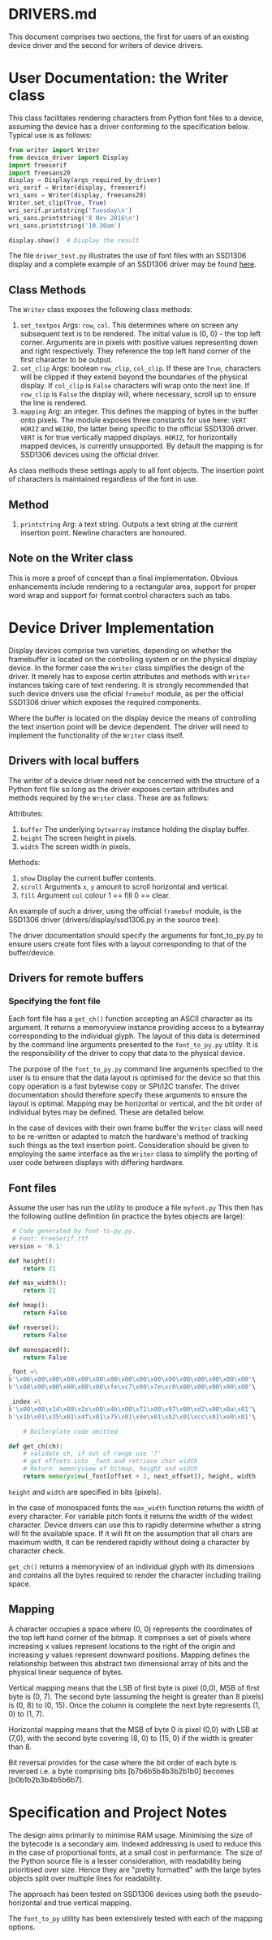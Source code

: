 # DRIVERS.md

This document comprises two sections, the first for users of an existing device
driver and the second for writers of device drivers.

# User Documentation: the Writer class

This class facilitates rendering characters from Python font files to a device,
assuming the device has a driver conforming to the specification below. Typical
use is as follows:

```python
from writer import Writer
from device_driver import Display
import freeserif
import freesans20
display = Display(args_required_by_driver)
wri_serif = Writer(display, freeserif)
wri_sans = Writer(display, freesans20)
Writer.set_clip(True, True)
wri_serif.printstring('Tuesday\n')
wri_sans.printstring('8 Nov 2016\n')
wri_sans.printstring('10.30am')

display.show()  # Display the result
```

The file ``driver_test.py`` illustrates the use of font files with an SSD1306
display and a complete example of an SSD1306 driver may be found 
[here](https://github.com/peterhinch/micropython-samples/tree/master/SSD1306).

## Class Methods

The ``Writer`` class exposes the following class methods:

 1. ``set_textpos`` Args: ``row``, ``col``. This determines where on screen any
 subsequent text is to be rendered. The initial value is (0, 0) - the top left
 corner. Arguments are in pixels with positive values representing down and
 right respectively. They reference the top left hand corner of the first
 character to be output.
 2. ``set_clip`` Args: boolean ``row_clip``, ``col_clip``. If these are
 ``True``, characters will be clipped if they extend beyond the boundaries of
 the physical display. If ``col_clip`` is ``False`` characters will wrap onto
 the next line. If ``row_clip`` is ``False`` the display will, where necessary,
 scroll up to ensure the line is rendered.
 3. ``mapping`` Arg: an integer. This defines the mapping of bytes in the
 buffer onto pixels. The module exposes three constants for use here: ``VERT``
 ``HORIZ`` and ``WEIRD``, the latter being specific to the official SSD1306
 driver. ``VERT`` is for true vertically mapped displays. ``HORIZ``, for
 horizontally mapped devices, is currently unsupported. By default the mapping
 is for SSD1306 devices using the official driver.

As class methods these settings apply to all font objects. The insertion point
of characters is maintained regardless of the font in use.

## Method

 1. ``printstring`` Arg: a text string. Outputs a text string at the current
 insertion point. Newline characters are honoured.

## Note on the Writer class

This is more a proof of concept than a final implementation. Obvious
enhancements include rendering to a rectangular area, support for proper word
wrap and support for format control characters such as tabs.

# Device Driver Implementation

Display devices comprise two varieties, depending on whether the framebuffer is
located on the controlling system or on the physical display device. In the
former case the ``Writer`` class simplifies the design of the driver. It merely
has to expose certin attributes and methods with ``Writer`` instances taking
care of text rendering. It is strongly recommended that such device drivers use
the oficial ``framebuf`` module, as per the official SSD1306 driver which
exposes the required components.

Where the buffer is located on the display device the means of controlling the
text insertion point will be device dependent. The driver will need to
implement the functionality of the ``Writer`` class itself.

## Drivers with local buffers

The writer of a device driver need not be concerned with the structure of a
Python font file so long as the driver exposes certain attributes and methods
required by the ``Writer`` class. These are as follows:

Attributes:

 1. ``buffer`` The underlying ``bytearray`` instance holding the display
 buffer.
 2. ``height`` The screen height in pixels.
 3. ``width`` The screen width in pixels.

Methods:

 1. ``show`` Display the current buffer contents.
 2. ``scroll`` Arguments ``x``, ``y`` amount to scroll horizontal and vertical.
 3. ``fill`` Argument ``col`` colour 1 == fill 0 == clear.

An example of such a driver, using the official ``framebuf`` module, is the
SSD1306 driver (drivers/display/ssd1306.py in the source tree).

The driver documentation should specify the arguments for font_to_py.py to
ensure users create font files with a layout corresponding to that of the
buffer/device.

## Drivers for remote buffers

### Specifying the font file

Each font file has a ``get_ch()`` function accepting an ASCII character as its
argument. It returns a memoryview instance providing access to a bytearray
corresponding to the individual glyph. The layout of this data is determined by
the command line arguments presented to the ``font_to_py.py`` utility. It is
the responsibility of the driver to copy that data to the physical device.

The purpose of the ``font_to_py.py`` command line arguments specified to the
user is to ensure that the data layout is optimised for the device so that this
copy operation is a fast bytewise copy or SPI/I2C transfer. The driver
documentation should therefore specify these arguments to ensure the layout is
optimal. Mapping may be horizontal or vertical, and the bit order of individual
bytes may be defined. These are detailed below.

In the case of devices with their own frame buffer the ``Writer`` class will need
to be re-written or adapted to match the hardware's method of tracking such
things as the text insertion point. Consideration should be given to employing
the same interface as the ``Writer`` class to simplify the porting of user code
between displays with differing hardware.

## Font files

Assume the user has run the utility to produce a file ``myfont.py`` This then
has the following outline definition (in practice the bytes objects are large):

```python
 # Code generated by font-to-py.py.
 # Font: FreeSerif.ttf
version = '0.1'

def height():
    return 21

def max_width():
    return 22

def hmap():
    return False

def reverse():
    return False

def monospaced():
    return False

_font =\
b'\x06\x00\x00\x00\x00\x00\x00\x00\x00\x00\x00\x00\x00\x00\x00\x00'\
b'\x00\x00\x00\x00\x08\x00\xfe\xc7\x00\x7e\xc0\x00\x00\x00\x00\x00'\

_index =\
b'\x00\x00\x14\x00\x2e\x00\x4b\x00\x71\x00\x97\x00\xd2\x00\x0a\x01'\
b'\x1b\x01\x35\x01\x4f\x01\x75\x01\x9e\x01\xb2\x01\xcc\x01\xe0\x01'\

    # Boilerplate code omitted

def get_ch(ch):
    # validate ch, if out of range use '?'
    # get offsets into _font and retrieve char width
    # Return: memoryview of bitmap, height and width
    return memoryview(_font[offset + 2, next_offset]), height, width
```

``height`` and ``width`` are specified in bits (pixels).

In the case of monospaced fonts the ``max_width`` function returns the width of
every character. For variable pitch fonts it returns the width of the widest
character. Device drivers can use this to rapidly determine whether a string
will fit the available space. If it will fit on the assumption that all chars
are maximum width, it can be rendered rapidly without doing a character by
character check.

``get_ch()`` returns a memoryview of an individual glyph with its dimensions
and contains all the bytes required to render the character including trailing
space.

## Mapping

A character occupies a space where (0, 0) represents the coordinates of the top
left hand corner of the bitmap. It comprises a set of pixels where increasing x
values represent locations to the right of the origin and increasing y values
represent downward positions. Mapping defines the relationship between this
abstract two dimensional array of bits and the physical linear sequence of bytes.

Vertical mapping means that the LSB of first byte is pixel (0,0), MSB of first
byte is (0, 7). The second byte (assuming the height is greater than 8 pixels)
is (0, 8) to (0, 15). Once the column is complete the next byte represents
(1, 0) to (1, 7).

Horizontal mapping means that the MSB of byte 0 is pixel (0,0) with LSB at
(7,0), with the second byte covering (8, 0) to (15, 0) if the width is greater
than 8.

Bit reversal provides for the case where the bit order of each byte is reversed
i.e. a byte comprising bits [b7b6b5b4b3b2b1b0] becomes [b0b1b2b3b4b5b6b7].

# Specification and Project Notes

The design aims primarily to minimise RAM usage. Minimising the size of the
bytecode is a secondary aim. Indexed addressing is used to reduce this in
the case of proportional fonts, at a small cost in performance. The size of the
Python source file is a lesser consideration, with readability being prioritised
over size. Hence they are "pretty formatted" with the large bytes objects
split over multiple lines for readability.

The approach has been tested on SSD1306 devices using both the pseudo-horizontal
and true vertical mapping.

The ``font_to_py`` utility has been extensively tested with each of the mapping
options.
